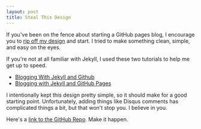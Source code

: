 ```yaml
---
layout: post
title: Steal This Design
---
```

If you've been on the fence about starting a GitHub pages blog, I encourage you to [rip off my design](https://github.com/JohnHostile/johnhostile.github.com) and start. I tried to make something clean, simple, and easy on the eyes.

If you're not at all familiar with Jekyll, I used these two tutorials to help me get up to speed.
 * [Blogging With Jekyll and Github](http://www.ksornberger.com/blog/blogging-with-jekyll-and-github/)
 * [Blogging with Jekyll and GitHub Pages](http://brianscaturro.com/2012/06/12/blog-with-jekyll-and-github.html)

I intentionally kept this design pretty simple, so it should make for a good starting point. Unfortunately, adding things like Disqus comments has complicated things a bit, but that won't stop you. I believe in you.

Here's a [link to the GitHub Repo](https://github.com/JohnHostile/johnhostile.github.com). Make it happen.